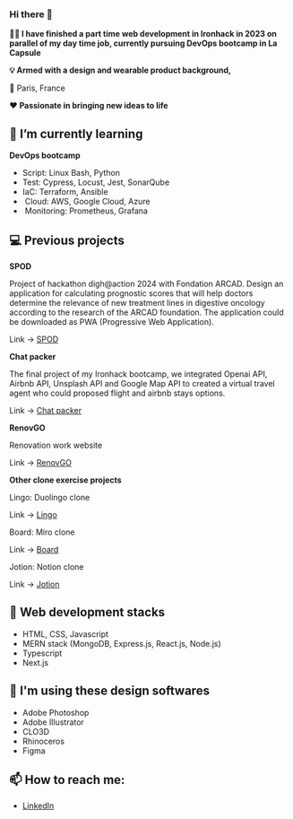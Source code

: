 ### Hi there 👋

**👩‍💻 I have finished a part time web development in Ironhack in 2023 on parallel of my day time job, currently pursuing DevOps bootcamp in La Capsule**

**💡 Armed with a design and wearable product background,** 

📍 Paris, France  

**❤️ Passionate in bringing new ideas to life**

## 🌱 I’m currently learning
**DevOps bootcamp** 
- Script: Linux Bash, Python
- Test: Cypress, Locust, Jest, SonarQube
- IaC: Terraform, Ansible
-  Cloud: AWS, Google Cloud, Azure
-  Monitoring: Prometheus, Grafana

## 💻 Previous projects

**SPOD**

Project of hackathon digh@action 2024 with Fondation ARCAD.
Design an application for calculating prognostic scores that will help doctors determine the relevance of new treatment lines in digestive oncology according to the research of the ARCAD foundation.
The application could be downloaded as PWA (Progressive Web Application).

Link -> [SPOD](https://spod.vercel.app)

**Chat packer**

The final project of my Ironhack bootcamp, we integrated Openai API, Airbnb API, Unsplash API and Google Map API to created a virtual travel agent who could proposed flight and airbnb stays options.

Link -> [Chat packer](https://chat-packer.netlify.app)

**RenovGO**

Renovation work website

Link -> [RenovGO](https://renov-go.fr)

**Other clone exercise projects**

Lingo: Duolingo clone

Link -> [Lingo](https://lingo-beige.vercel.app)

Board: Miro clone

Link -> [Board](https://board-app-xi.vercel.app)

Jotion: Notion clone

Link -> [Jotion](https://jotion-gamma-nine.vercel.app)

## 🔧 Web development stacks
- HTML, CSS, Javascript
- MERN stack (MongoDB, Express.js, React.js, Node.js)
- Typescript
- Next.js

## 🎨 I'm using these design softwares
- Adobe Photoshop
- Adobe Illustrator
- CLO3D
- Rhinoceros
- Figma

## 📫 How to reach me:
- [LinkedIn](https://www.linkedin.com/in/rachelpytse/)
